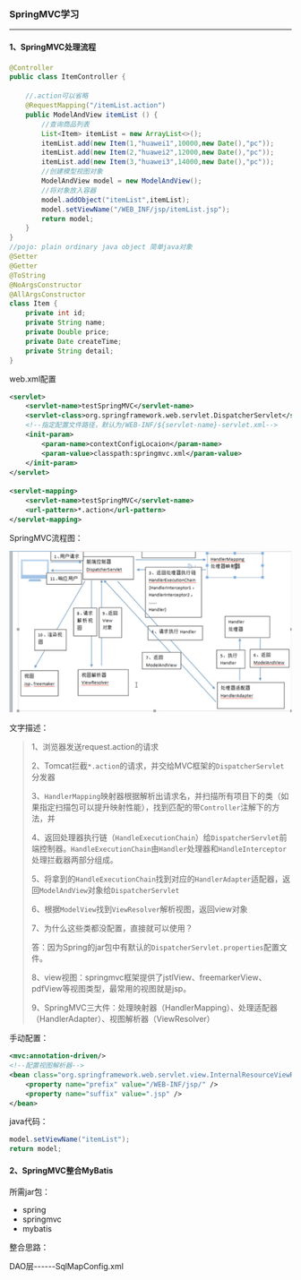 ### SpringMVC学习

<hr>



#### 1、SpringMVC处理流程

```java
@Controller
public class ItemController {
    
    //.action可以省略
    @RequestMapping("/itemList.action")
    public ModelAndView itemList () {
        //查询商品列表
        List<Item> itemList = new ArrayList<>();
        itemList.add(new Item(1,"huawei1",10000,new Date(),"pc"));
        itemList.add(new Item(2,"huawei2",12000,new Date(),"pc"));
        itemList.add(new Item(3,"huawei3",14000,new Date(),"pc"));
        //创建模型视图对象
        ModelAndView model = new ModelAndView();
        //将对象放入容器
        model.addObject("itemList",itemList);
        model.setViewName("/WEB_INF/jsp/itemList.jsp");
        return model;
    }
}
//pojo: plain ordinary java object 简单java对象
@Setter
@Getter
@ToString
@NoArgsConstructor
@AllArgsConstructor
class Item {
    private int id;
    private String name;
    private Double price;
    private Date createTime;
    private String detail;
}
```

web.xml配置

```xml
<servlet>
    <servlet-name>testSpringMVC</servlet-name>
    <servlet-class>org.springframework.web.servlet.DispatcherServlet</servlet-class>
    <!--指定配置文件路径，默认为/WEB-INF/${servlet-name}-servlet.xml-->
    <init-param>
    	<param-name>contextConfigLocaion</param-name>
        <param-value>classpath:springmvc.xml</param-value>
    </init-param>
</servlet>

<servlet-mapping>
	<servlet-name>testSpringMVC</servlet-name>
    <url-pattern>*.action</url-pattern>
</servlet-mapping>
```



SpringMVC流程图：

![](PPT-img/SpringMVC原理图.png)

文字描述：

> 1、浏览器发送request.action的请求
>
> 2、Tomcat拦截`*.action`的请求，并交给MVC框架的`DispatcherServlet`分发器
>
> 3、`HandlerMapping`映射器根据解析出请求名，并扫描所有项目下的类（如果指定扫描包可以提升映射性能），找到匹配的带`Controller`注解下的方法，并
>
> 4、返回处理器执行链（`HandleExecutionChain`）给`DispatcherServlet`前端控制器。`HandleExecutionChain`由`Handler`处理器和`HandleInterceptor`处理拦截器两部分组成。
>
> 5、将拿到的`HandleExecutionChain`找到对应的`HandlerAdapter`适配器，返回`ModelAndView`对象给`DispatcherServlet`
>
> 6、根据`ModelView`找到`ViewResolver`解析视图，返回view对象
>
> 7、为什么这些类都没配置，直接就可以使用？
>
> 答：因为Spring的jar包中有默认的`DispatcherServlet.properties`配置文件。
>
> 8、view视图：springmvc框架提供了jstlView、freemarkerView、pdfView等视图类型，最常用的视图就是jsp。
>
> 9、SpringMVC三大件：处理映射器（HandlerMapping）、处理适配器（HandlerAdapter）、视图解析器（ViewResolver）

手动配置：

```xml
<mvc:annotation-driven/>
<!--配置视图解析器-->
<bean class="org.springframework.web.servlet.view.InternalResourceViewResolver">
	<property name="prefix" value="/WEB-INF/jsp/" />
    <property name="suffix" value=".jsp" />
</bean>
```

java代码：

```java
model.setViewName("itemList");
return model;
```



#### 2、SpringMVC整合MyBatis

所需jar包：

+ spring
+ springmvc
+ mybatis



整合思路：

DAO层------SqlMapConfig.xml